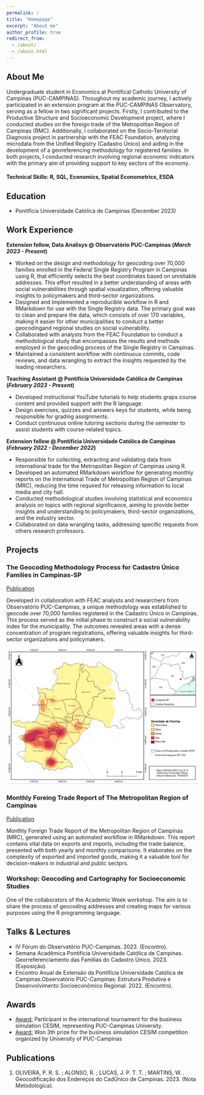 ```yaml
---
permalink: /
title: "Homepage"
excerpt: "About me"
author_profile: true
redirect_from: 
  - /about/
  - /about.html
---
```


## About Me
Undergraduate student in Economics at Pontifical Catholic University of Campinas (PUC-CAMPINAS). Throughout my academic journey, I actively participated in an extension program at the PUC-CAMPINAS Observatory, serving as a fellow in two significant projects. Firstly, I contributed to the Productive Structure and Socioeconomic Development project, where I conducted studies on the foreign trade of the Metropolitan Region of Campinas (RMC). Additionally, I collaborated on the Socio-Territorial Diagnosis project in partnership with the FEAC Foundation, analyzing microdata from the Unified Registry (Cadastro Único) and aiding in the development of a georeferencing methodology for registered families. In both projects, I conducted research involving regional economic indicators with the primary aim of providing support to key sectors of the economy.

#### Technical Skills: R, SQL, Economics, Spatial Econometrics, ESDA

## Education
- Pontifícia Universidade Católica de Campinas (December 2023)

## Work Experience
**Extension fellow, Data Analisys @ Observatório PUC-Campinas (_March 2023 - Present_)**
- Worked on the design and methodology for geocoding over 70,000 families enrolled in the Federal Single Registry Program in Campinas using R, that efficiently selects the best coordinates based on unreliable addresses. This effort resulted in a better understanding of areas with social vulnerabilities through spatial visualization, offering valuable insights to policymakers and third-sector organizations.
- Designed and implemented a reproducible workflow in R and RMarkdown for use with the Single Registry data. The primary goal was to clean and prepare the data, which consists of over 170 variables, making it easier for other municipalities to conduct a better geocodingand regional studies on social vulnerability.
- Collaborated with analysts from the FEAC Foundation to conduct a methodological study that encompasses the results and methods employed in the geocoding process of the Single Registry in Campinas.
- Maintained a consistent workflow with continuous commits, code reviews, and data wrangling to extract the insights requested by the leading researchers.

**Teaching Assistant @ Pontifícia Universidade Católica de Campinas (_February 2023 - Present_)**
- Developed instructional YouTube tutorials to help students graps course content and provided support with the R language.
- Design exercises, quizzes and answers keys for students, while being responsible for grading assignments.
- Conduct continuous online tutoring sections during the semester to assist students with course-related topics.

**Extension fellow @ Pontifícia Universidade Católica de Campinas (_February 2022 - December 2022_)**
- Responsible for collecting, extracting and validating data from international trade for the Metropolitan Region of Campinas using R.
- Developed an automated RMarkdown workflow for generating monthly reports on the International Trade of Metropolitan Region of Campinas (MRC), reducing the time required for releasing information to local media and city hall.
- Conducted methodological studies involving statistical and economics analysis on topics with regional significance, aiming to provide better insights and understanding to policymakers, third-sector organizations, and the industry sector.
- Collaborated on data wrangling tasks, addressing specific requests from others research professors. 

## Projects
### The Geocoding Methodology Process for Cadastro Único Families in Campinas-SP
[Publication](https://feac.org.br/wp-content/uploads/2023/10/Geocodificacao_FEAC.pdf?portfolioCats=3105#new_tab)

Developed in collaboration with FEAC analysts and researchers from Observatório PUC-Campinas, a unique methodology was established to geocode over 70,000 families registered in the Cadastro Único in Campinas. This process served as the initial phase to construct a social vulnerability index for the municipality. The outcomes revealed areas with a dense concentration of program registrations, offering valuable insights for third-sector organizations and policymakers.


<img src="/images/1-Map-Geocoding.jpeg" alt="1-Map-Geocoding" />

### Monthly Foreing Trade Report of The Metropolitan Region of Campinas
[Publication](https://observatorio.puc-campinas.edu.br/informativo-mensal-balanca-comercial-da-regiao-metropolitana-de-campinas-volume-5-n-06-2022/)

Monthly Foreign Trade Report of the Metropolitan Region of Campinas (MRC), generated using an automated workflow in RMarkdown. This report contains vital data on exports and imports, including the trade balance, presented with both yearly and monthly comparisons. It elaborates on the complexity of exported and imported goods, making it a valuable tool for decision-makers in industrial and public sectprs.


### Workshop: Geocoding and Cartography for Socioeconomic Studies

One of the collaborators of the Academic Week workshop. The aim is to share the process of geocoding addresses and creating maps for various purposes using the R programming language.


## Talks & Lectures
- IV Fórum do Observatório PUC-Campinas. 2023. (Encontro).
- Semana Acadêmica Pontifícia Universidade Católica de Campinas. Georreferenciamento das Famílias do Cadastro Único. 2023. (Exposição).
- Encontro Anual de Extensão da Pontifícia Universidade Católica de Campinas.Observatório PUC-Campinas: Estrutura Produtiva e Desenvolvimento Socioeconômico Regional. 2022. (Encontro).

## Awards
- [Award:](https://www.puc-campinas.edu.br/estudantes-da-puc-campinas-vencem-etapa-continental-e-vao-disputar-mundial-de-simulacao-de-negocios/) Participant in the international tournament for the business simulation CESIM, representing PUC-Campinas University.
- [Award:](https://www.puc-campinas.edu.br/puc-campinas-e-cbyk-anunciam-vencedores-de-torneio-de-simulacao-de-negocios/) Won 3th prize for the business simulation CESIM competition organized by University  of PUC-Campinas

## Publications
1. OLIVEIRA, P. R. S. ; ALONSO, R. ; LUCAS, J. P. T. T. ; MARTINS, W. . Geocodificação dos Endereços do CadÚnico de Campinas. 2023. (Nota Metodológica).
